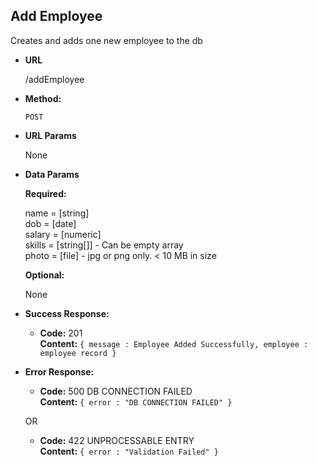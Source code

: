 Add Employee
----
Creates and adds one new employee to the db 

* **URL**

  /addEmployee

* **Method:**
  
  `POST`
  
*  **URL Params**

    None

* **Data Params**

   **Required:**
   
     name = [string] <br />
     dob = [date] <br />
     salary = [numeric] <br />
     skills = [string[]] - Can be empty array <br />
     photo = [file] - jpg or png only. < 10 MB in size <br />

    **Optional:**
    
    None
   

* **Success Response:**

  * **Code:** 201 <br />
    **Content:** `{ message : Employee Added Successfully, employee : employee record }`
 
* **Error Response:**

  * **Code:** 500 DB CONNECTION FAILED <br />
    **Content:** `{ error : "DB CONNECTION FAILED" }`

  OR

  * **Code:** 422 UNPROCESSABLE ENTRY <br />
    **Content:** `{ error : "Validation Failed" }`
